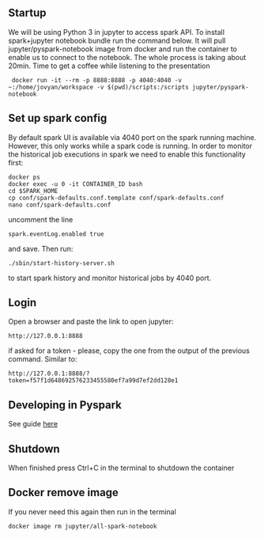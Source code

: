 
## Startup
We will be using Python 3 in jupyter to access spark API.
To install spark+jupyter notebook bundle run the command below. It will pull
jupyter/pyspark-notebook image from docker and run the container to enable
us to connect to the notebook. The whole process is taking about 20min. 
Time to get a coffee while listening to the presentation
```
 docker run -it --rm -p 8888:8888 -p 4040:4040 -v ~:/home/jovyan/workspace -v $(pwd)/scripts:/scripts jupyter/pyspark-notebook
```

## Set up spark config
By default spark UI is available via 4040 port on the spark running machine.
However, this only works while a spark code is running.
In order to monitor the historical job executions in spark we need to enable this functionality first:
```
docker ps
docker exec -u 0 -it CONTAINER_ID bash
cd $SPARK_HOME
cp conf/spark-defaults.conf.template conf/spark-defaults.conf
nano conf/spark-defaults.conf         
```
uncomment the line 
```
spark.eventLog.enabled true
```
 and save. Then run:
 ```
./sbin/start-history-server.sh 
```
to start spark history and monitor historical jobs by 4040 port.

## Login 
Open a browser and paste the link to open jupyter:
```
http://127.0.0.1:8888

```
if asked for a token - please, copy the one from the output of the previous command.
Similar to:
```
http://127.0.0.1:8888/?token=f57f1d648692576233455580ef7a99d7ef2dd128e1
```

## Developing in Pyspark
See guide [here](scripts/README.md)

## Shutdown
When finished press Ctrl+C in the terminal to shutdown the container

## Docker remove image
If you never need this again then run in the terminal
```
docker image rm jupyter/all-spark-notebook 
```
